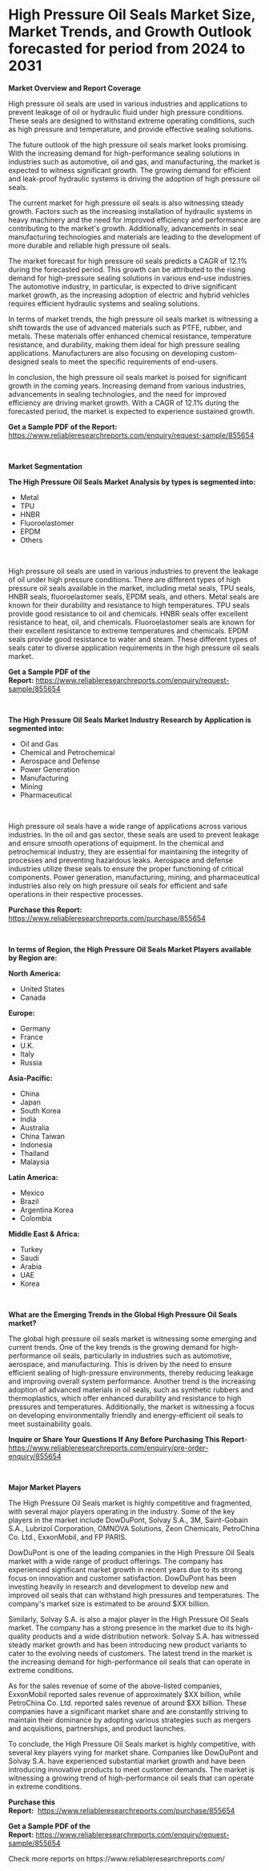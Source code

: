<p><h1>High Pressure Oil Seals Market Size, Market Trends, and Growth Outlook forecasted for period from 2024 to 2031</h1></p><p><strong>Market Overview and Report Coverage</strong></p>
<p><p>High pressure oil seals are used in various industries and applications to prevent leakage of oil or hydraulic fluid under high pressure conditions. These seals are designed to withstand extreme operating conditions, such as high pressure and temperature, and provide effective sealing solutions.</p><p>The future outlook of the high pressure oil seals market looks promising. With the increasing demand for high-performance sealing solutions in industries such as automotive, oil and gas, and manufacturing, the market is expected to witness significant growth. The growing demand for efficient and leak-proof hydraulic systems is driving the adoption of high pressure oil seals.</p><p>The current market for high pressure oil seals is also witnessing steady growth. Factors such as the increasing installation of hydraulic systems in heavy machinery and the need for improved efficiency and performance are contributing to the market's growth. Additionally, advancements in seal manufacturing technologies and materials are leading to the development of more durable and reliable high pressure oil seals.</p><p>The market forecast for high pressure oil seals predicts a CAGR of 12.1% during the forecasted period. This growth can be attributed to the rising demand for high-pressure sealing solutions in various end-use industries. The automotive industry, in particular, is expected to drive significant market growth, as the increasing adoption of electric and hybrid vehicles requires efficient hydraulic systems and sealing solutions.</p><p>In terms of market trends, the high pressure oil seals market is witnessing a shift towards the use of advanced materials such as PTFE, rubber, and metals. These materials offer enhanced chemical resistance, temperature resistance, and durability, making them ideal for high pressure sealing applications. Manufacturers are also focusing on developing custom-designed seals to meet the specific requirements of end-users.</p><p>In conclusion, the high pressure oil seals market is poised for significant growth in the coming years. Increasing demand from various industries, advancements in sealing technologies, and the need for improved efficiency are driving market growth. With a CAGR of 12.1% during the forecasted period, the market is expected to experience sustained growth.</p></p>
<p><strong>Get a Sample PDF of the Report:</strong> <a href="https://www.reliableresearchreports.com/enquiry/request-sample/855654">https://www.reliableresearchreports.com/enquiry/request-sample/855654</a></p>
<p>&nbsp;</p>
<p><strong>Market Segmentation</strong></p>
<p><strong>The High Pressure Oil Seals Market Analysis by types is segmented into:</strong></p>
<p><ul><li>Metal</li><li>TPU</li><li>HNBR</li><li>Fluoroelastomer</li><li>EPDM</li><li>Others</li></ul></p>
<p>&nbsp;</p>
<p><p>High pressure oil seals are used in various industries to prevent the leakage of oil under high pressure conditions. There are different types of high pressure oil seals available in the market, including metal seals, TPU seals, HNBR seals, fluoroelastomer seals, EPDM seals, and others. Metal seals are known for their durability and resistance to high temperatures. TPU seals provide good resistance to oil and chemicals. HNBR seals offer excellent resistance to heat, oil, and chemicals. Fluoroelastomer seals are known for their excellent resistance to extreme temperatures and chemicals. EPDM seals provide good resistance to water and steam. These different types of seals cater to diverse application requirements in the high pressure oil seals market.</p></p>
<p><strong>Get a Sample PDF of the Report:</strong>&nbsp;<a href="https://www.reliableresearchreports.com/enquiry/request-sample/855654">https://www.reliableresearchreports.com/enquiry/request-sample/855654</a></p>
<p>&nbsp;</p>
<p><strong>The High Pressure Oil Seals Market Industry Research by Application is segmented into:</strong></p>
<p><ul><li>Oil and Gas</li><li>Chemical and Petrochemical</li><li>Aerospace and Defense</li><li>Power Generation</li><li>Manufacturing</li><li>Mining</li><li>Pharmaceutical</li></ul></p>
<p>&nbsp;</p>
<p><p>High pressure oil seals have a wide range of applications across various industries. In the oil and gas sector, these seals are used to prevent leakage and ensure smooth operations of equipment. In the chemical and petrochemical industry, they are essential for maintaining the integrity of processes and preventing hazardous leaks. Aerospace and defense industries utilize these seals to ensure the proper functioning of critical components. Power generation, manufacturing, mining, and pharmaceutical industries also rely on high pressure oil seals for efficient and safe operations in their respective processes.</p></p>
<p><strong>Purchase this Report:</strong>&nbsp; <a href="https://www.reliableresearchreports.com/purchase/855654">https://www.reliableresearchreports.com/purchase/855654</a></p>
<p>&nbsp;</p>
<p><strong>In terms of Region, the High Pressure Oil Seals Market Players available by Region are:</strong></p>
<p>
    <p> <strong> North America: </strong>
        <ul>
            <li>United States</li>
            <li>Canada</li>
        </ul>
        </p> 
    <p> <strong> Europe: </strong>
        <ul>
            <li>Germany</li>
            <li>France</li>
            <li>U.K.</li>
            <li>Italy</li>
            <li>Russia</li>
        </ul>
        </p> 
    <p> <strong> Asia-Pacific: </strong>
        <ul>
            <li>China</li>
            <li>Japan</li>
            <li>South Korea</li>
            <li>India</li>
            <li>Australia</li>
            <li>China Taiwan</li>
            <li>Indonesia</li>
            <li>Thailand</li>
            <li>Malaysia</li>
        </ul>
        </p> 
    <p> <strong> Latin America: </strong>
        <ul>
            <li>Mexico</li>
            <li>Brazil</li>
            <li>Argentina Korea</li>
            <li>Colombia</li>
        </ul>
        </p> 
    <p> <strong> Middle East & Africa: </strong>
        <ul>
            <li>Turkey</li>
            <li>Saudi</li>
            <li>Arabia</li>
            <li>UAE</li>
            <li>Korea</li>
        </ul>
    </p>
    </p>
<p>&nbsp;</p>
<p><strong>What are the Emerging Trends in the Global High Pressure Oil Seals market?</strong></p>
<p><p>The global high pressure oil seals market is witnessing some emerging and current trends. One of the key trends is the growing demand for high-performance oil seals, particularly in industries such as automotive, aerospace, and manufacturing. This is driven by the need to ensure efficient sealing of high-pressure environments, thereby reducing leakage and improving overall system performance. Another trend is the increasing adoption of advanced materials in oil seals, such as synthetic rubbers and thermoplastics, which offer enhanced durability and resistance to high pressures and temperatures. Additionally, the market is witnessing a focus on developing environmentally friendly and energy-efficient oil seals to meet sustainability goals.</p></p>
<p><strong>Inquire or Share Your Questions If Any Before Purchasing This Report</strong>- <a href="https://www.reliableresearchreports.com/enquiry/pre-order-enquiry/855654">https://www.reliableresearchreports.com/enquiry/pre-order-enquiry/855654</a></p>
<p>&nbsp;</p>
<p><strong>Major Market Players</strong></p>
<p><p>The High Pressure Oil Seals market is highly competitive and fragmented, with several major players operating in the industry. Some of the key players in the market include DowDuPont, Solvay S.A., 3M, Saint-Gobain S.A., Lubrizol Corporation, OMNOVA Solutions, Zeon Chemicals, PetroChina Co. Ltd., ExxonMobil, and FP PARIS.</p><p>DowDuPont is one of the leading companies in the High Pressure Oil Seals market with a wide range of product offerings. The company has experienced significant market growth in recent years due to its strong focus on innovation and customer satisfaction. DowDuPont has been investing heavily in research and development to develop new and improved oil seals that can withstand high pressures and temperatures. The company's market size is estimated to be around $XX billion.</p><p>Similarly, Solvay S.A. is also a major player in the High Pressure Oil Seals market. The company has a strong presence in the market due to its high-quality products and a wide distribution network. Solvay S.A. has witnessed steady market growth and has been introducing new product variants to cater to the evolving needs of customers. The latest trend in the market is the increasing demand for high-performance oil seals that can operate in extreme conditions.</p><p>As for the sales revenue of some of the above-listed companies, ExxonMobil reported sales revenue of approximately $XX billion, while PetroChina Co. Ltd. reported sales revenue of around $XX billion. These companies have a significant market share and are constantly striving to maintain their dominance by adopting various strategies such as mergers and acquisitions, partnerships, and product launches.</p><p>To conclude, the High Pressure Oil Seals market is highly competitive, with several key players vying for market share. Companies like DowDuPont and Solvay S.A. have experienced substantial market growth and have been introducing innovative products to meet customer demands. The market is witnessing a growing trend of high-performance oil seals that can operate in extreme conditions.</p></p>
<p><strong>Purchase this Report:</strong>&nbsp;&nbsp;<a href="https://www.reliableresearchreports.com/purchase/855654">https://www.reliableresearchreports.com/purchase/855654</a></p>
<p></p>
<p><strong>Get a Sample PDF of the Report:</strong>&nbsp;<a href="https://www.reliableresearchreports.com/enquiry/request-sample/855654">https://www.reliableresearchreports.com/enquiry/request-sample/855654</a></p>
<p>Check more reports on https://www.reliableresearchreports.com/</p>